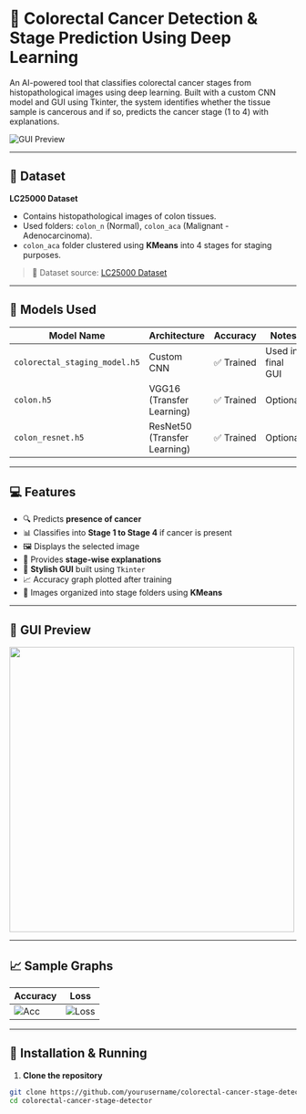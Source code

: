 # 🧬 Colorectal Cancer Detection & Stage Prediction Using Deep Learning

An AI-powered tool that classifies colorectal cancer stages from histopathological images using deep learning. Built with a custom CNN model and GUI using Tkinter, the system identifies whether the tissue sample is cancerous and if so, predicts the cancer stage (1 to 4) with explanations.

![GUI Preview](screenshots/gui_preview.png)

---

## 📁 Dataset

**LC25000 Dataset**  
- Contains histopathological images of colon tissues.
- Used folders: `colon_n` (Normal), `colon_aca` (Malignant - Adenocarcinoma).
- `colon_aca` folder clustered using **KMeans** into 4 stages for staging purposes.

> 📌 Dataset source: [LC25000 Dataset](https://www.kaggle.com/datasets/andrewmvd/lung-and-colon-cancer-histopathological-images)

---

## 🧠 Models Used

| Model Name | Architecture | Accuracy | Notes |
|------------|--------------|----------|-------|
| `colorectal_staging_model.h5` | Custom CNN | ✅ Trained | Used in final GUI |
| `colon.h5` | VGG16 (Transfer Learning) | ✅ Trained | Optional |
| `colon_resnet.h5` | ResNet50 (Transfer Learning) | ✅ Trained | Optional |

---

## 💻 Features

- 🔍 Predicts **presence of cancer**
- 📊 Classifies into **Stage 1 to Stage 4** if cancer is present
- 🖼️ Displays the selected image
- 📖 Provides **stage-wise explanations**
- 🎨 **Stylish GUI** built using `Tkinter`
- 📈 Accuracy graph plotted after training
- 📂 Images organized into stage folders using **KMeans**

---

## 🎨 GUI Preview

<img src="screenshots/gui_full.png" width="500">

---

## 📈 Sample Graphs

| Accuracy | Loss |
|---------|------|
| ![Acc](screenshots/acc.png) | ![Loss](screenshots/loss.png) |

---

## 🚀 Installation & Running

1. **Clone the repository**  
```bash
git clone https://github.com/yourusername/colorectal-cancer-stage-detector.git
cd colorectal-cancer-stage-detector
